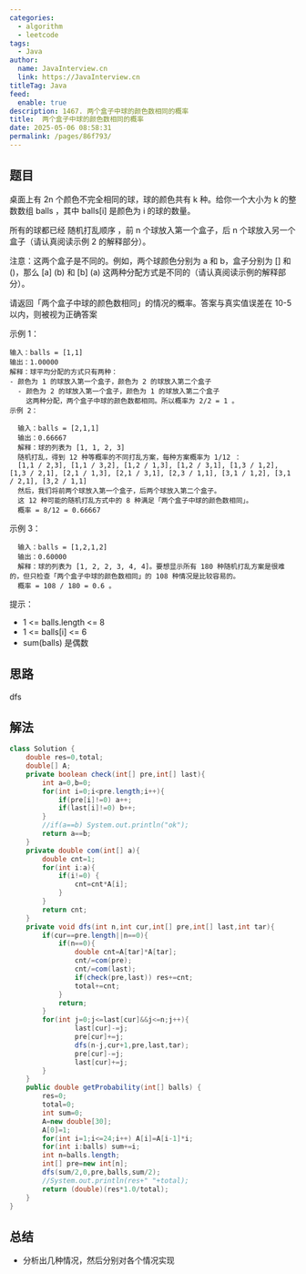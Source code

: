 ```yaml
---
categories: 
  - algorithm
  - leetcode
tags: 
  - Java
author: 
  name: JavaInterview.cn
  link: https://JavaInterview.cn
titleTag: Java
feed: 
  enable: true
description: 1467. 两个盒子中球的颜色数相同的概率
title:  两个盒子中球的颜色数相同的概率
date: 2025-05-06 08:58:31
permalink: /pages/86f793/
---
```


## 题目
桌面上有 2n 个颜色不完全相同的球，球的颜色共有 k 种。给你一个大小为 k 的整数数组 balls ，其中 balls[i] 是颜色为 i 的球的数量。

所有的球都已经 随机打乱顺序 ，前 n 个球放入第一个盒子，后 n 个球放入另一个盒子（请认真阅读示例 2 的解释部分）。

注意：这两个盒子是不同的。例如，两个球颜色分别为 a 和 b，盒子分别为 [] 和 ()，那么 [a] (b) 和 [b] (a) 这两种分配方式是不同的（请认真阅读示例的解释部分）。

请返回「两个盒子中球的颜色数相同」的情况的概率。答案与真实值误差在 10-5 以内，则被视为正确答案



示例 1：

    输入：balls = [1,1]
    输出：1.00000
    解释：球平均分配的方式只有两种：
    - 颜色为 1 的球放入第一个盒子，颜色为 2 的球放入第二个盒子
      - 颜色为 2 的球放入第一个盒子，颜色为 1 的球放入第二个盒子
        这两种分配，两个盒子中球的颜色数都相同。所以概率为 2/2 = 1 。
    示例 2：

      输入：balls = [2,1,1]
      输出：0.66667
      解释：球的列表为 [1, 1, 2, 3]
      随机打乱，得到 12 种等概率的不同打乱方案，每种方案概率为 1/12 ：
      [1,1 / 2,3], [1,1 / 3,2], [1,2 / 1,3], [1,2 / 3,1], [1,3 / 1,2], [1,3 / 2,1], [2,1 / 1,3], [2,1 / 3,1], [2,3 / 1,1], [3,1 / 1,2], [3,1 / 2,1], [3,2 / 1,1]
      然后，我们将前两个球放入第一个盒子，后两个球放入第二个盒子。
      这 12 种可能的随机打乱方式中的 8 种满足「两个盒子中球的颜色数相同」。
      概率 = 8/12 = 0.66667
  示例 3：

      输入：balls = [1,2,1,2]
      输出：0.60000
      解释：球的列表为 [1, 2, 2, 3, 4, 4]。要想显示所有 180 种随机打乱方案是很难的，但只检查「两个盒子中球的颜色数相同」的 108 种情况是比较容易的。
      概率 = 108 / 180 = 0.6 。


提示：

* 1 <= balls.length <= 8
* 1 <= balls[i] <= 6
* sum(balls) 是偶数


## 思路

dfs

## 解法
```java
class Solution {
    double res=0,total;
    double[] A;
    private boolean check(int[] pre,int[] last){
        int a=0,b=0;
        for(int i=0;i<pre.length;i++){
            if(pre[i]!=0) a++;
            if(last[i]!=0) b++;
        }
        //if(a==b) System.out.println("ok");
        return a==b;
    }
    private double com(int[] a){
        double cnt=1;
        for(int i:a){
            if(i!=0) { 
                cnt=cnt*A[i];
            }
        }
        return cnt;
    }
    private void dfs(int n,int cur,int[] pre,int[] last,int tar){
        if(cur==pre.length||n==0){
            if(n==0){
                double cnt=A[tar]*A[tar];
                cnt/=com(pre);
                cnt/=com(last);
                if(check(pre,last)) res+=cnt;
                total+=cnt;
            }
            return;
        }
        for(int j=0;j<=last[cur]&&j<=n;j++){
                last[cur]-=j;
                pre[cur]+=j;
                dfs(n-j,cur+1,pre,last,tar);
                pre[cur]-=j;
                last[cur]+=j;    
        }
    }
    public double getProbability(int[] balls) {
        res=0;
        total=0;
        int sum=0;
        A=new double[30];
        A[0]=1;
        for(int i=1;i<=24;i++) A[i]=A[i-1]*i;
        for(int i:balls) sum+=i;
        int n=balls.length;
        int[] pre=new int[n];
        dfs(sum/2,0,pre,balls,sum/2);
        //System.out.println(res+" "+total);
        return (double)(res*1.0/total);
    }
}

```

## 总结

- 分析出几种情况，然后分别对各个情况实现 
